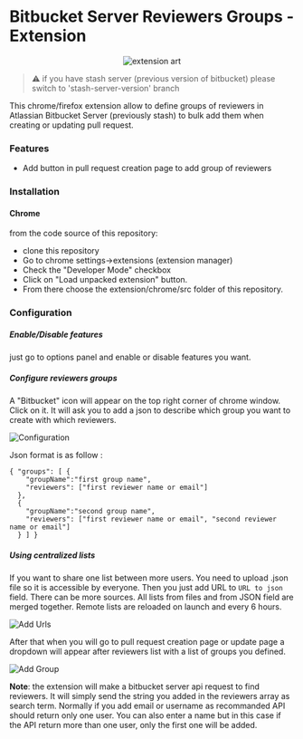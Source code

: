 Bitbucket Server Reviewers Groups - Extension
==================

<p align="center">
<img src="https://raw.githubusercontent.com/dragouf/Stash-Reviewers-Chrome-Extension/master/docs/launch.png" alt="extension art" />
</p>

>:warning: if you have stash server (previous version of bitbucket) please switch to 'stash-server-version' branch

This chrome/firefox extension allow to define groups of reviewers in Atlassian Bitbucket Server (previously stash) to bulk add them when creating or updating pull request.

### Features

* Add button in pull request creation page to add group of reviewers

### Installation

#### Chrome

from the code source of this repository:

- clone this repository
- Go to chrome settings->extensions (extension manager)
- Check the "Developer Mode" checkbox
- Click on "Load unpacked extension" button.
- From there choose the extension/chrome/src folder of this repository.

### Configuration

##### Enable/Disable features
just go to options panel and enable or disable features you want.

##### Configure reviewers groups
A "Bitbucket" icon will appear on the top right corner of chrome window. Click on it. It will ask you to add a json to describe which group you want to create with which reviewers.

![Configuration](/docs/configuration_resized.png)

Json format is as follow :

```
{ "groups": [ {
    "groupName":"first group name",
    "reviewers": ["first reviewer name or email"]
  },
  {
    "groupName":"second group name",
    "reviewers": ["first reviewer name or email", "second reviewer name or email"]
  } ] }
```


##### Using centralized lists
If you want to share one list between more users. You need to upload .json file so it is accessible by everyone. Then you just add URL to `URL to json` field. There can be more sources. All lists from files and from JSON field are merged together. Remote lists are reloaded on launch and every 6 hours.

![Add Urls](/docs/add_urls.png)

After that when you will go to pull request creation page or update page a dropdown will appear after reviewers list with a list of groups you defined.

![Add Group](/docs/add_group.png)

**Note**: the extension will make a bitbucket server api request to find reviewers. It will simply send the string you added in the reviewers array as search term. Normally if you add email or username as recommanded API should return only one user. You can also enter a name but in this case if the API return more than one user, only the first one will be added.
